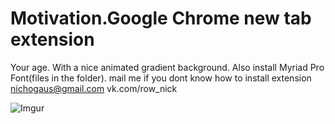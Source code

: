 Motivation.Google Chrome new tab extension
========

Your age. With a nice animated gradient background.
Also install Myriad Pro Font(files in the folder). 
mail me if you dont know how to install extension
nichogaus@gmail.com
vk.com/row_nick

![Imgur](http://i.imgur.com/nhdMtDR.gifv)

